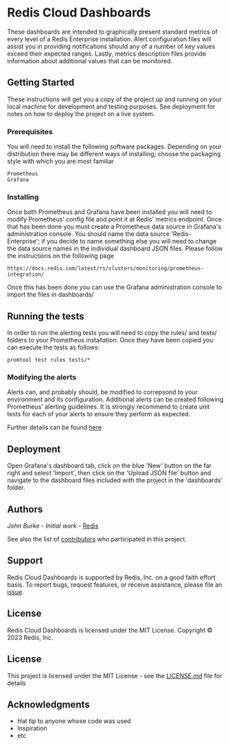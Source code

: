# Redis Cloud Dashboards

These dashboards are intended to graphically present standard metrics of every level of a Redis Enterprise installation. Alert configuration files 
will assist you in providing notifications should any of a number of key values exceed their expected ranges. Lastly, metrics description files 
provide information about additional values that can be monitored.

## Getting Started

These instructions will get you a copy of the project up and running on your local machine for development and testing purposes. See deployment for 
notes on how to deploy the project on a live system.

### Prerequisites

You will need to install the following software packages. Depending on your distribution there may be different ways of installing; choose the 
packaging style with which you are most familiar

```
Prometheus
Grafana
```

### Installing

Once both Prometheus and Grafana have been installed you will need to modify Prometheus' config file and point it at Redis' metrics endpoint. Once 
that has been done you must create a Prometheus data source in Grafana's administration console. You should name the data source 'Redis-Enterprise'; 
if you decide to name something else you will need to change the data source names in the individual dashboard JSON files. Please follow the 
instructions on the following page

```
https://docs.redis.com/latest/rs/clusters/monitoring/prometheus-integration/
```

Once this has been done you can use the Grafana administration console to import the files in dashboards/

## Running the tests

In order to run the alerting tests you will need to copy the rules/ and tests/ folders to your Prometheus installation. Once they have been copied 
you can execute the tests as follows:

```
promtool test rules tests/*
```

### Modifying the alerts

Alerts can, and probably should, be modified to correpsond to your environment and its configuration. Additional alerts can be created 
following Prometheus' alerting guidelines. It is strongly recommend to create unit tests for each of your alerts to ensure they perform as expected.

Further details can be found [here](https://prometheus.io/docs/prometheus/latest/configuration/unit_testing_rules/)

## Deployment

Open Grafana's dashboard tab, click on the blue 'New' button on the far right and select 'Import', then click on the 'Upload JSON file' button and 
navigate to the dashboard files included with the project in the 'dashboards' folder.

## Authors

*John Burke* - *Initial work* - [Redis](https://github.com/redis-field-engineering)

See also the list of [contributors](https://github.com/redis-field-engineering/redis-cloud-dashboards/graphs/contributors) who participated in this 
project.

## Support
Redis Cloud Dashboards is supported by Redis, Inc. on a good faith effort basis. To report bugs, request features, or receive assistance, please 
file an [issue](https://github.com/redis-field-engineering/redis-cloud-dashboards/issues).

## License
Redis Cloud Dashboards is licensed under the MIT License. Copyright © 2023 Redis, Inc.

## License

This project is licensed under the MIT License - see the [LICENSE.md](LICENSE.md) file for details

## Acknowledgments

* Hat tip to anyone whose code was used
* Inspiration
* etc

